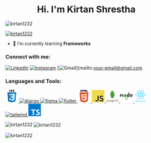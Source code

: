 <h1 align="center">Hi. I'm Kirtan Shrestha</h1>
<p align="left"> <img src="https://komarev.com/ghpvc/?username=kirtan1232&label=Profile%20views&color=0e75b6&style=flat" alt="kirtan1232" /> </p>

<p align="left"> <a href="https://github.com/ryo-ma/github-profile-trophy"><img src="https://github-profile-trophy.vercel.app/?username=kirtan1232" alt="kirtan1232" /></a> </p>

- 🌱 I’m currently learning **Frameworks**

### Connect with me:
[<img src="https://img.shields.io/badge/LinkedIn-0077B5?style=flat&logo=linkedin&logoColor=white" alt="LinkedIn" height="20">](https://www.linkedin.com/in/your-linkedin-username)
[<img src="https://img.shields.io/badge/Instagram-E4405F?style=flat&logo=instagram&logoColor=white" alt="Instagram" height="20">](https://www.instagram.com/your-instagram-username)
[<img src="https://img.shields.io/badge/Gmail-D14836?style=flat&logo=gmail&logoColor=white" alt="Gmail" height="20">](mailto:your-email@gmail.com

<h3 align="left">Languages and Tools:</h3>
<p align="left"> <a href="https://www.w3schools.com/css/" target="_blank" rel="noreferrer"> <img src="https://raw.githubusercontent.com/devicons/devicon/master/icons/css3/css3-original-wordmark.svg" alt="css3" width="40" height="40"/> </a> <a href="https://www.djangoproject.com/" target="_blank" rel="noreferrer"> <img src="https://cdn.worldvectorlogo.com/logos/django.svg" alt="django" width="40" height="40"/> </a> <a href="https://expressjs.com" target="_blank" rel="noreferrer">  <a href="https://www.figma.com/" target="_blank" rel="noreferrer"> <img src="https://www.vectorlogo.zone/logos/figma/figma-icon.svg" alt="figma" width="40" height="40"/> </a> <a href="https://flutter.dev" target="_blank" rel="noreferrer"> <img src="https://www.vectorlogo.zone/logos/flutterio/flutterio-icon.svg" alt="flutter" width="40" height="40"/> </a> <a href="https://www.w3.org/html/" target="_blank" rel="noreferrer"> <img src="https://raw.githubusercontent.com/devicons/devicon/master/icons/html5/html5-original-wordmark.svg" alt="html5" width="40" height="40"/> </a> <a href="https://developer.mozilla.org/en-US/docs/Web/JavaScript" target="_blank" rel="noreferrer"> <img src="https://raw.githubusercontent.com/devicons/devicon/master/icons/javascript/javascript-original.svg" alt="javascript" width="40" height="40"/> </a> <a href="https://www.mongodb.com/" target="_blank" rel="noreferrer"> <img src="https://raw.githubusercontent.com/devicons/devicon/master/icons/mongodb/mongodb-original-wordmark.svg" alt="mongodb" width="40" height="40"/> </a> <a href="https://nodejs.org" target="_blank" rel="noreferrer"> <img src="https://raw.githubusercontent.com/devicons/devicon/master/icons/nodejs/nodejs-original-wordmark.svg" alt="nodejs" width="40" height="40"/> </a> <a href="https://reactjs.org/" target="_blank" rel="noreferrer"> <img src="https://raw.githubusercontent.com/devicons/devicon/master/icons/react/react-original-wordmark.svg" alt="react" width="40" height="40"/> </a> <a href="https://tailwindcss.com/" target="_blank" rel="noreferrer"> <img src="https://www.vectorlogo.zone/logos/tailwindcss/tailwindcss-icon.svg" alt="tailwind" width="40" height="40"/> </a> <a href="https://www.typescriptlang.org/" target="_blank" rel="noreferrer"> <img src="https://raw.githubusercontent.com/devicons/devicon/master/icons/typescript/typescript-original.svg" alt="typescript" width="40" height="40"/> </a> </p>

<p><img align="left" src="https://github-readme-stats.vercel.app/api/top-langs?username=kirtan1232&show_icons=true&locale=en&layout=compact" alt="kirtan1232" /></p>

<p>&nbsp;<img align="center" src="https://github-readme-stats.vercel.app/api?username=kirtan1232&show_icons=true&locale=en" alt="kirtan1232" /></p>

<p><img align="center" src="https://github-readme-streak-stats.herokuapp.com/?user=kirtan1232&" alt="kirtan1232" /></p>
